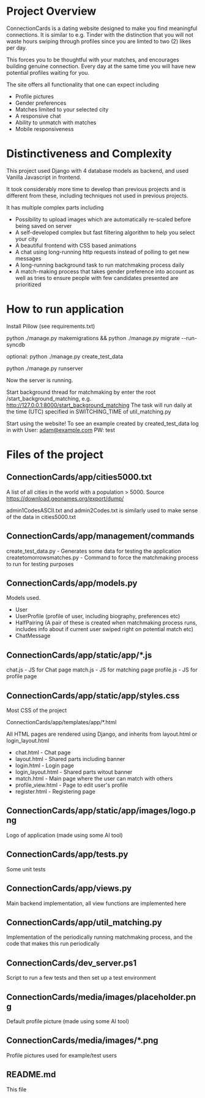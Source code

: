 # Project Overview

ConnectionCards is a dating website designed to make you find meaningful connections. It is similar to e.g. Tinder with the distinction that you will not waste hours swiping through profiles since you are limted to two (2) likes per day.

This forces you to be thoughtful with your matches, and encourages building genuine connection. Every day at the same time you will have new potential profiles waiting for you.

The site offers all functionality that one can expect including
- Profile pictures
- Gender preferences
- Matches limited to your selected city
- A responsive chat
- Ability to unmatch with matches
- Mobile responsiveness

# Distinctiveness and Complexity


This project used Django with 4 database models as backend, and used Vanilla Javascript in frontend.

It took considerably more time to develop than previous projects and is different from these, including techniques not used in previous projects.

It has multiple complex parts including
- Possibility to upload images which are automatically re-scaled before being saved on server
- A self-developed complex but fast filtering algorithm to help you select your city
- A beautiful frontend with CSS based animations
- A chat using long-running http requests instead of polling to get new messages
- A long-running background task to run matchmaking process daily
- A match-making process that takes gender preference into account as well as tries to ensure people with few candidates presented are prioritized

# How to run application
Install Pillow (see requirements.txt)

python ./manage.py makemigrations &&
python ./manage.py migrate --run-syncdb


optional:
python ./manage.py create_test_data

python ./manage.py runserver

Now the server is running.

Start background thread for matchmaking by enter the root /start_background_matching, e.g. http://127.0.0.1:8000/start_background_matching
The task will run daily at the time (UTC) specified in SWITCHING_TIME of util_matching.py

Start using the website! To see an example created by created_test_data log in with User: adam@example.com  PW: test

# Files of the project

## ConnectionCards/app/cities5000.txt
A list of all cities in the world with a population > 5000. Source https://download.geonames.org/export/dump/

admin1CodesASCII.txt and admin2Codes.txt is similarly used to make sense of the data in cities5000.txt

## ConnectionCards/app/management/commands
create_test_data.py - Generates some data for testing the application
createtomorrowsmatches.py - Command to force the matchmaking process to run for testing purposes

## ConnectionCards/app/models.py
Models used.
- User
- UserProfile (profile of user, including biography, preferences etc)
- HalfPairing (A pair of these is created when matchmaking process runs, includes info about if current user swiped right on potential match etc)
- ChatMessage

## ConnectionCards/app/static/app/*.js
chat.js - JS for Chat page
match.js - JS for matching page
profile.js - JS for profile page


## ConnectionCards/app/static/app/styles.css
Most CSS of the project

ConnectionCards/app/templates/app/*.html

All HTML pages are rendered using Django, and inherits from layout.html or login_layout.html

- chat.html - Chat page
- layout.html - Shared parts including banner
- login.html - Login page
- login_layout.html - Shared parts witout banner
- match.html - Main page where the user can match with others
- profile_view.html - Page to edit user's profile
- register.html - Registering page

## ConnectionCards/app/static/app/images/logo.png
Logo of application (made using some AI tool)

## ConnectionCards/app/tests.py
Some unit tests

## ConnectionCards/app/views.py
Main backend implementation, all view functions are implemented here

## ConnectionCards/app/util_matching.py
Implementation of the periodically running matchmaking process, and the code that makes this run periodically

## ConnectionCards/dev_server.ps1
Script to run a few tests and then set up a test environment

## ConnectionCards/media/images/placeholder.png
Default profile picture (made using some AI tool)

## ConnectionCards/media/images/*.png
Profile pictures used for example/test users

## README.md
This file

